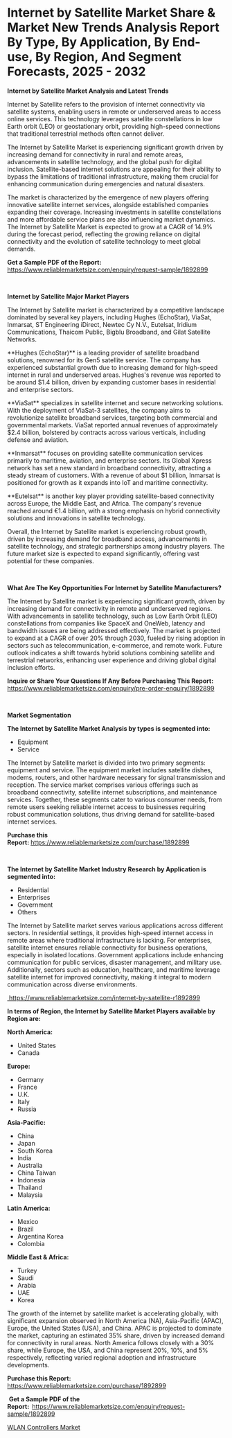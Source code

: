 <p><h1>Internet by Satellite Market Share & Market New Trends Analysis Report By Type, By Application, By End-use, By Region, And Segment Forecasts, 2025 - 2032</h1></p><p><strong>Internet by Satellite Market Analysis and Latest Trends</strong></p>
<p><p>Internet by Satellite refers to the provision of internet connectivity via satellite systems, enabling users in remote or underserved areas to access online services. This technology leverages satellite constellations in low Earth orbit (LEO) or geostationary orbit, providing high-speed connections that traditional terrestrial methods often cannot deliver. </p><p>The Internet by Satellite Market is experiencing significant growth driven by increasing demand for connectivity in rural and remote areas, advancements in satellite technology, and the global push for digital inclusion. Satellite-based internet solutions are appealing for their ability to bypass the limitations of traditional infrastructure, making them crucial for enhancing communication during emergencies and natural disasters. </p><p>The market is characterized by the emergence of new players offering innovative satellite internet services, alongside established companies expanding their coverage. Increasing investments in satellite constellations and more affordable service plans are also influencing market dynamics. The Internet by Satellite Market is expected to grow at a CAGR of 14.9% during the forecast period, reflecting the growing reliance on digital connectivity and the evolution of satellite technology to meet global demands.</p></p>
<p><strong>Get a Sample PDF of the Report:&nbsp;</strong> <a href="https://www.reliablemarketsize.com/enquiry/request-sample/1892899?utm_campaign=2180&utm_medium=2&utm_source=Github&utm_content=ia&utm_term=15022025&utm_id=internet-by-satellite">https://www.reliablemarketsize.com/enquiry/request-sample/1892899</a></p>
<p>&nbsp;</p>
<p><strong>Internet by Satellite Major Market Players</strong></p>
<p><p>The Internet by Satellite market is characterized by a competitive landscape dominated by several key players, including Hughes (EchoStar), ViaSat, Inmarsat, ST Engineering iDirect, Newtec Cy N.V., Eutelsat, Iridium Communications, Thaicom Public, Bigblu Broadband, and Gilat Satellite Networks. </p><p>**Hughes (EchoStar)** is a leading provider of satellite broadband solutions, renowned for its Gen5 satellite service. The company has experienced substantial growth due to increasing demand for high-speed internet in rural and underserved areas. Hughes's revenue was reported to be around $1.4 billion, driven by expanding customer bases in residential and enterprise sectors.</p><p>**ViaSat** specializes in satellite internet and secure networking solutions. With the deployment of ViaSat-3 satellites, the company aims to revolutionize satellite broadband services, targeting both commercial and governmental markets. ViaSat reported annual revenues of approximately $2.4 billion, bolstered by contracts across various verticals, including defense and aviation.</p><p>**Inmarsat** focuses on providing satellite communication services primarily to maritime, aviation, and enterprise sectors. Its Global Xpress network has set a new standard in broadband connectivity, attracting a steady stream of customers. With a revenue of about $1 billion, Inmarsat is positioned for growth as it expands into IoT and maritime connectivity.</p><p>**Eutelsat** is another key player providing satellite-based connectivity across Europe, the Middle East, and Africa. The company's revenue reached around €1.4 billion, with a strong emphasis on hybrid connectivity solutions and innovations in satellite technology.</p><p>Overall, the Internet by Satellite market is experiencing robust growth, driven by increasing demand for broadband access, advancements in satellite technology, and strategic partnerships among industry players. The future market size is expected to expand significantly, offering vast potential for these companies.</p></p>
<p>&nbsp;</p>
<p><strong>What Are The Key Opportunities For Internet by Satellite Manufacturers?</strong></p>
<p><p>The Internet by Satellite market is experiencing significant growth, driven by increasing demand for connectivity in remote and underserved regions. With advancements in satellite technology, such as Low Earth Orbit (LEO) constellations from companies like SpaceX and OneWeb, latency and bandwidth issues are being addressed effectively. The market is projected to expand at a CAGR of over 20% through 2030, fueled by rising adoption in sectors such as telecommunication, e-commerce, and remote work. Future outlook indicates a shift towards hybrid solutions combining satellite and terrestrial networks, enhancing user experience and driving global digital inclusion efforts.</p></p>
<p><strong>Inquire or Share Your Questions If Any Before Purchasing This Report:</strong> <a href="https://www.reliablemarketsize.com/enquiry/pre-order-enquiry/1892899?utm_campaign=2180&utm_medium=2&utm_source=Github&utm_content=ia&utm_term=15022025&utm_id=internet-by-satellite">https://www.reliablemarketsize.com/enquiry/pre-order-enquiry/1892899</a></p>
<p>&nbsp;</p>
<p><strong>Market Segmentation</strong></p>
<p><strong>The Internet by Satellite Market Analysis by types is segmented into:</strong></p>
<p><ul><li>Equipment</li><li>Service</li></ul></p>
<p><p>The Internet by Satellite market is divided into two primary segments: equipment and service. The equipment market includes satellite dishes, modems, routers, and other hardware necessary for signal transmission and reception. The service market comprises various offerings such as broadband connectivity, satellite internet subscriptions, and maintenance services. Together, these segments cater to various consumer needs, from remote users seeking reliable internet access to businesses requiring robust communication solutions, thus driving demand for satellite-based internet services.</p></p>
<p><strong>Purchase this Report:&nbsp;</strong><a href="https://www.reliablemarketsize.com/purchase/1892899?utm_campaign=2180&utm_medium=2&utm_source=Github&utm_content=ia&utm_term=15022025&utm_id=internet-by-satellite">https://www.reliablemarketsize.com/purchase/1892899</a></p>
<p>&nbsp;</p>
<p><strong>The Internet by Satellite Market Industry Research by Application is segmented into:</strong></p>
<p><ul><li>Residential</li><li>Enterprises</li><li>Government</li><li>Others</li></ul></p>
<p><p>The Internet by Satellite market serves various applications across different sectors. In residential settings, it provides high-speed internet access in remote areas where traditional infrastructure is lacking. For enterprises, satellite internet ensures reliable connectivity for business operations, especially in isolated locations. Government applications include enhancing communication for public services, disaster management, and military use. Additionally, sectors such as education, healthcare, and maritime leverage satellite internet for improved connectivity, making it integral to modern communication across diverse environments.</p></p>
<p><a href="https://www.reliablemarketsize.com/internet-by-satellite-r1892899?utm_campaign=2180&utm_medium=2&utm_source=Github&utm_content=ia&utm_term=15022025&utm_id=internet-by-satellite">&nbsp;https://www.reliablemarketsize.com/internet-by-satellite-r1892899</a></p>
<p><strong>In terms of Region, the Internet by Satellite Market Players available by Region are:</strong></p>
<p>
    <p> <strong> North America: </strong>
        <ul>
            <li>United States</li>
            <li>Canada</li>
        </ul>
        </p> 
    <p> <strong> Europe: </strong>
        <ul>
            <li>Germany</li>
            <li>France</li>
            <li>U.K.</li>
            <li>Italy</li>
            <li>Russia</li>
        </ul>
        </p> 
    <p> <strong> Asia-Pacific: </strong>
        <ul>
            <li>China</li>
            <li>Japan</li>
            <li>South Korea</li>
            <li>India</li>
            <li>Australia</li>
            <li>China Taiwan</li>
            <li>Indonesia</li>
            <li>Thailand</li>
            <li>Malaysia</li>
        </ul>
        </p> 
    <p> <strong> Latin America: </strong>
        <ul>
            <li>Mexico</li>
            <li>Brazil</li>
            <li>Argentina Korea</li>
            <li>Colombia</li>
        </ul>
        </p> 
    <p> <strong> Middle East & Africa: </strong>
        <ul>
            <li>Turkey</li>
            <li>Saudi</li>
            <li>Arabia</li>
            <li>UAE</li>
            <li>Korea</li>
        </ul>
    </p>
    </p>
<p><p>The growth of the internet by satellite market is accelerating globally, with significant expansion observed in North America (NA), Asia-Pacific (APAC), Europe, the United States (USA), and China. APAC is projected to dominate the market, capturing an estimated 35% share, driven by increased demand for connectivity in rural areas. North America follows closely with a 30% share, while Europe, the USA, and China represent 20%, 10%, and 5% respectively, reflecting varied regional adoption and infrastructure developments.</p></p>
<p><strong>Purchase this Report: </strong><a href="https://www.reliablemarketsize.com/purchase/1892899?utm_campaign=2180&utm_medium=2&utm_source=Github&utm_content=ia&utm_term=15022025&utm_id=internet-by-satellite">https://www.reliablemarketsize.com/purchase/1892899</a></p>
<p>&nbsp;<strong>Get a Sample PDF of the Report:&nbsp;&nbsp;</strong><a href="https://www.reliablemarketsize.com/enquiry/request-sample/1892899?utm_campaign=2180&utm_medium=2&utm_source=Github&utm_content=ia&utm_term=15022025&utm_id=internet-by-satellite">https://www.reliablemarketsize.com/enquiry/request-sample/1892899</a></p>
<p><strong></strong></p>
<p><p><a href="https://github.com/hammelximalschid/Market-Research-Report-List-1/blob/main/wlan-controllers-market.md?utm_campaign=2180&utm_medium=2&utm_source=Github&utm_content=ia&utm_term=15022025&utm_id=internet-by-satellite">WLAN Controllers Market</a></p></p>